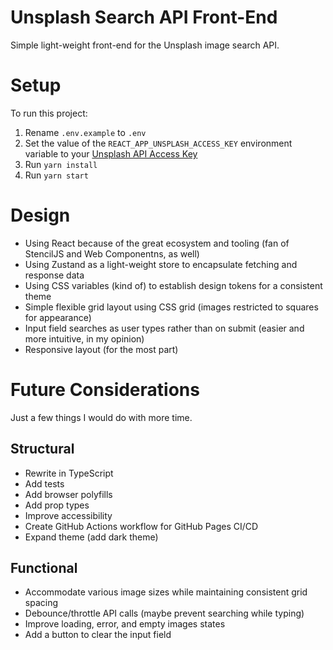 # Unsplash Search API Front-End

Simple light-weight front-end for the Unsplash image search API.

# Setup

To run this project:

1. Rename `.env.example` to `.env`
2. Set the value of the `REACT_APP_UNSPLASH_ACCESS_KEY` environment variable to your [Unsplash API Access Key](https://unsplash.com/developers)
3. Run `yarn install`
4. Run `yarn start`

# Design

- Using React because of the great ecosystem and tooling (fan of StencilJS and Web Componentns, as well)
- Using Zustand as a light-weight store to encapsulate fetching and response data
- Using CSS variables (kind of) to establish design tokens for a consistent theme
- Simple flexible grid layout using CSS grid (images restricted to squares for appearance)
- Input field searches as user types rather than on submit (easier and more intuitive, in my opinion)
- Responsive layout (for the most part)

# Future Considerations

Just a few things I would do with more time.

## Structural

- Rewrite in TypeScript
- Add tests
- Add browser polyfills
- Add prop types
- Improve accessibility
- Create GitHub Actions workflow for GitHub Pages CI/CD
- Expand theme (add dark theme)

## Functional

- Accommodate various image sizes while maintaining consistent grid spacing
- Debounce/throttle API calls (maybe prevent searching while typing)
- Improve loading, error, and empty images states
- Add a button to clear the input field
